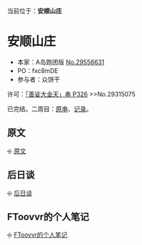 []()<nav>当前位于：<span style="font-weight: bold">安顺山庄</span></nav>

<h1 id="top-heading">安顺山庄</h1>

* 本家：A岛跑团版 [No.29556631](https://adnmb3.com/t/29556631)  
* PO：fxc8mDE
* 参与者：众饼干

许可：[「善娑大金天」串 P326](https://adnmb3.com/t/28470905?page=326) >>No.29315075

已完结。二周目：[原串](https://adnmb3.com/t/32813851)、[记录](https://ftoovvr.github.io/adnmb-quests-archive/fxc/安顺山庄2/book/)。

<h2 id="%E5%8E%9F%E6%96%87">原文</h2>

⎆ [原文](原文.md)

<h2 id="%E5%90%8E%E6%97%A5%E8%B0%88">后日谈</h2>

⎆ [后日谈](后日谈.md)

<h2 id="FToovvr%E7%9A%84%E4%B8%AA%E4%BA%BA%E7%AC%94%E8%AE%B0">FToovvr的个人笔记</h2>

⎆ [FToovvr的个人笔记](FToovvr的个人笔记.md)
